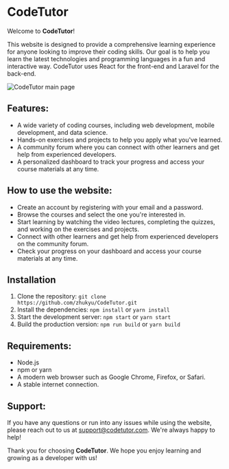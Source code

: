 # CodeTutor

Welcome to **CodeTutor**!

This website is designed to provide a comprehensive learning experience for anyone looking to improve their coding skills. Our goal is to help you learn the latest technologies and programming languages in a fun and interactive way. CodeTutor uses React for the front-end and Laravel for the back-end.

![CodeTutor main page](https://cdn.discordapp.com/attachments/329277003465228289/1064804381771431947/image.png)

## Features:
- A wide variety of coding courses, including web development, mobile development, and data science.
- Hands-on exercises and projects to help you apply what you've learned.
- A community forum where you can connect with other learners and get help from experienced developers.
- A personalized dashboard to track your progress and access your course materials at any time.

## How to use the website:
- Create an account by registering with your email and a password.
- Browse the courses and select the one you're interested in.
- Start learning by watching the video lectures, completing the quizzes, and working on the exercises and projects.
- Connect with other learners and get help from experienced developers on the community forum.
- Check your progress on your dashboard and access your course materials at any time.

## Installation
1. Clone the repository: `git clone https://github.com/zhukyu/CodeTutor.git`
2. Install the dependencies: `npm install` or `yarn install`
3. Start the development server: `npm start` or `yarn start`
4. Build the production version: `npm run build` or `yarn build`

## Requirements:
- Node.js
- npm or yarn
- A modern web browser such as Google Chrome, Firefox, or Safari.
- A stable internet connection.

## Support:
If you have any questions or run into any issues while using the website, please reach out to us at support@codetutor.com. We're always happy to help!

Thank you for choosing **CodeTutor**. We hope you enjoy learning and growing as a developer with us!
